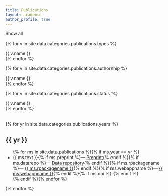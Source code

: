 ```yaml
---
title: Publications
layout: academic
author_profile: true
---
```


<script src="https://cdnjs.cloudflare.com/ajax/libs/noUiSlider/12.0.0/nouislider.min.js"></script>
<script src="https://cdnjs.cloudflare.com/ajax/libs/wnumb/1.2.0/wNumb.min.js"></script>
<link rel="stylesheet" href="https://cdnjs.cloudflare.com/ajax/libs/noUiSlider/12.0.0/nouislider.min.css"/>
<script type='text/javascript' src='https://d1bxh8uas1mnw7.cloudfront.net/assets/embed.js'></script>
<script src="https://cdn.jsdelivr.net/npm/vue@2"></script>
<style>
.noUi-connect {
  background: #52adc8;
}
</style>
<script>
var slider = document.getElementById('slider');
noUiSlider.create(slider, {
    start: [2016, 2021],
    step: 1,
    tooltips: [wNumb({decimals: 0}), wNumb({decimals: 0})],
    connect: true,
    range: {
        'min': [2016],
        'max': [2021]
    }
});
document.addEventListener("DOMContentLoaded", function () {
  new Vue({
    el: "#app",
    data: {
      pubs: [
        {% for ms in site.data.publications %}{
          "id": "{{ ms.id }}",
          "text": "{{ ms.text }}",
          "year": {{ ms.year }},
          "type": "{{ ms.type }}",
          "authorship": "{{ ms.authorship }}",
          "status": "{{ ms.status }}",
          "preprint": "{{ ms.preprint }}",
          "datarepo": "{{ ms.datarepo }}",
          "rpackagename": "{{ ms.rpackagename }}",
          "rpackagelink": "{{ ms.rpackagelink }}",
          "webappname": "{{ ms.webappname }}",
          "webapplink": "{{ ms.webapplink }}",
          "doi": "{{ ms.doi }}"
        }{% unless forloop.last %},{% endunless %}
      {% endfor %}],
    },
  });
});
</script>
<div id="app">
<!-- selectors -->
<aside class="sidebar__control sticky">
  <p><div class="btn btn--selected select-all">Show all</div></p>
  <p>{% for v in site.data.categories.publications.types %}<div class="btn btn--unselected select-type-{{ v.id }}">{{ v.name }}</div>{% endfor %}</p>
  <p>{% for v in site.data.categories.publications.authorship %}<div class="btn btn--unselected select-type-{{ v.id }}">{{ v.name }}</div>{% endfor %}</p>
  <p>{% for v in site.data.categories.publications.status %}<div class="btn btn--unselected select-type-{{ v.id }}">{{ v.name }}</div>{% endfor %}</p>
</aside>
<!-- slider for years -->
<br>
<div id="slider" style="width:50%;"></div>
<!-- listing -->
{% for yr in site.data.categories.publications.years %}
<h2 id="year-{{ yr }}">{{ yr }}</h2>
<ul>{% for ms in site.data.publications %}{% if ms.year == yr %}
  <li id="publ-id-{{ ms.id }}" class="publ publ-type-{{ ms.type }} publ-auth-{{ ms.authorship }} publ-status-{{ ms.status }}">
    {{ ms.text }}{% if ms.preprint %}&mdash; <a href="{{ ms.preprint }}">Preprint</a>{% endif %}{% if ms.datarepo %}&mdash; <a href="{{ ms.datarepo }}">Data repository</a>{% endif %}{% if ms.rpackagename %}&mdash; <a href="{{ ms.rpackagelink }}">{{ ms.rpackagename }}</a>{% endif %}{% if ms.webappname %}&mdash; <a href="{{ ms.webapplink }}">{{ ms.webappname }}</a>{% endif %}{% if ms.doi %} <div data-badge-popover="bottom" style="display: inline-block;" data-badge-type="4" data-doi="{{ ms.doi }}" data-hide-no-mentions="true" class="altmetric-embed"></div>{% endif %}
    </li>{% endif %}{% endfor %}
</ul>
</div>
{% endfor %}
